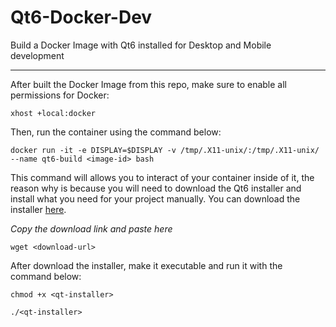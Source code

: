 # Qt6-Docker-Dev
Build a Docker Image with Qt6 installed for Desktop and Mobile development

---
After built the Docker Image from this repo, make sure to enable all permissions for Docker:
```
xhost +local:docker
```
Then, run the container using the command below:
```
docker run -it -e DISPLAY=$DISPLAY -v /tmp/.X11-unix/:/tmp/.X11-unix/ --name qt6-build <image-id> bash
```
This command will allows you to interact of your container inside of it, the reason why is because you will need to download the Qt6 installer and install what you need for your project manually. You can download the installer [here](https://www.qt.io/download-qt-installer-oss?hsCtaTracking=99d9dd4f-5681-48d2-b096-470725510d34%7C074ddad0-fdef-4e53-8aa8-5e8a876d6ab4).

*Copy the download link and paste here*
```
wget <download-url>
```
After download the installer, make it executable and run it with the command below:
```
chmod +x <qt-installer>
```
```
./<qt-installer>
```
